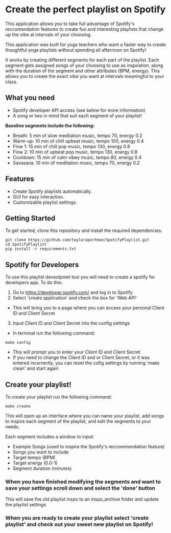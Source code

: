 # Create the perfect playlist on Spotify

This application allows you to take full advantage of Spotify's reccomendation features to create
fun and interesting playlists that change up the vibe at intervals of your choosing.

This application was built for yoga teachers who want a faster way to create thoughtful yoga playlists 
without spending all afternoon on Spotify!

It works by creating different segments for each part of the playlist. Each segment gets assigned songs of your choosing to use as inspiration, along with the duration of the segment and other attributes (BPM, energy). This allows you to create the exact vibe you want at intervals meaningful to your class.

## What you need
- Spotify developer API access (see below for more information)
- A song or two in mind that suit each segment of your playlist!

**Baseline segments include the following:**

* Breath: 5 min of slow meditation music, tempo 70, energy 0.2
* Warm-up: 10 min of chill upbeat music, tempo 100, energy 0.4
* Flow 1: 15 min of chill pop music, tempo 130, energy 0.8
* Flow 2: 10 min of upbeat pop music, tempo 130, energy 0.8
* Cooldown: 15 min of calm vibey music, tempo 80, energy 0.4
* Savasana: 10 min of meditation music, tempo 70, energy 0.2

## Features

- Create Spotify playlists automatically.
- GUI for easy interaction.
- Customizable playlist settings.

## Getting Started 
To get started, clone this repository and install the required dependencies:

```
git clone https://github.com/tayloraportman/SpotifyPlaylist.git
cd SpotifyPlaylist
pip install -r requirements.txt
```
## Spotify for Developers
To use this playlist deveolpmet tool you will need to create a spotify for developers app. To do this: 
1. Go to https://developer.spotify.com/ and log in to Spotify
2. Select 'create application' and check the box for 'Web API'
- This will bring you to a page where you can access your personal Client ID and Client Secret
3. Input Client ID and Client Secret into the config settings 
- In terminal run the following command: 
```
make config
```
- This will prompt you to enter your Client ID and Client Secret
- If you need to change the Client ID and or Client Secret, or it was entered incorrectly, you can reset the cofig settings by running 'make clean' and start again

## Create your playlist!
To create your playlist run the following command:
```
make create
```
This will open up an interface where you can name your playlist, add songs to inspire each segment of the playlist, and edit the segments to your needs. 

Each segment includes a window to input: 
- Example Songs (used to inspire the Spotify's reccommendation feature)
- Songs you want to include
- Target tempo (BPM)
- Target energy (0.0-1)
- Segment duration (minutes)

### When you have finished modifying the segments and want to save your settings scroll down and select the 'done' button
This will save the old playlist inspo to an inspo_archive folder and update the playlist settings

### When you are ready to create your playlist select 'create playlist' and check out your sweet new playlist on Spotify!








